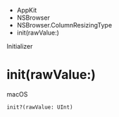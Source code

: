 

- AppKit
- NSBrowser
- NSBrowser.ColumnResizingType
-  init(rawValue:) 

Initializer

# init(rawValue:)

macOS

``` source
init?(rawValue: UInt)
```

